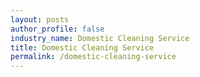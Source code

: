 ```yaml
---
layout: posts 
author_profile: false 
industry_name: Domestic Cleaning Service
title: Domestic Cleaning Service
permalink: /domestic-cleaning-service
---
```

